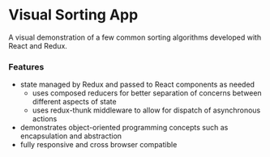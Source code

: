 # Visual Sorting App
  
A visual demonstration of a few common sorting algorithms developed with React and Redux. 
  
### Features
  
- state managed by Redux and passed to React components as needed  
    - uses composed reducers for better separation of concerns between different aspects of state
    - uses redux-thunk middleware to allow for dispatch of asynchronous actions  
- demonstrates object-oriented programming concepts such as encapsulation and abstraction   
- fully responsive and cross browser compatible
